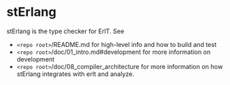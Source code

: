 # stErlang

stErlang is the type checker for ErlT. See
- `<repo root>`/README.md for high-level info and how to build and test
- `<repo root>`/doc/01_intro.md#development for more information on development
- `<repo root>`/doc/08_compiler_architecture for more information on how stErlang integrates with erlt and analyze.

